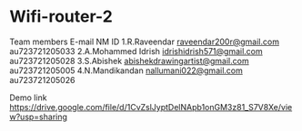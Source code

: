 # Wifi-router-2
Team members                  E-mail                         NM ID
1.R.Raveendar          raveendar200r@gmail.com           au723721205033
2.A.Mohammed Idrish    idrishidrish571@gmail.com         au723721205028
3.S.Abishek            abishekdrawingartist@gmail.com    au723721205005
4.N.Mandikandan        nallumani022@gmail.com            au723721205026

Demo link
https://drive.google.com/file/d/1CvZslJyptDelNApb1onGM3z81_S7V8Xe/view?usp=sharing
